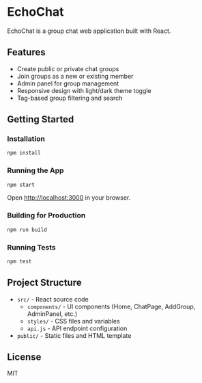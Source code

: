 # EchoChat

EchoChat is a group chat web application built with React.

## Features

- Create public or private chat groups
- Join groups as a new or existing member
- Admin panel for group management
- Responsive design with light/dark theme toggle
- Tag-based group filtering and search

## Getting Started

### Installation

```sh
npm install
```

### Running the App

```sh
npm start
```
Open [http://localhost:3000](http://localhost:3000) in your browser.

### Building for Production

```sh
npm run build
```

### Running Tests

```sh
npm test
```

## Project Structure

- `src/` - React source code
  - `components/` - UI components (Home, ChatPage, AddGroup, AdminPanel, etc.)
  - `styles/` - CSS files and variables
  - `api.js` - API endpoint configuration
- `public/` - Static files and HTML template

## License

MIT